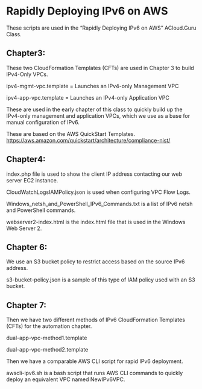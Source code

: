 # Rapidly Deploying IPv6 on AWS

These scripts are used in the “Rapidly Deploying IPv6 on AWS” ACloud.Guru Class.

## Chapter3:

These two CloudFormation Templates (CFTs) are used in Chapter 3 to build IPv4-Only VPCs.

ipv4-mgmt-vpc.template = Launches an IPv4-only Management VPC

ipv4-app-vpc.template = Launches an IPv4-only Application VPC

These are used in the early chapter of this class to quickly build up the IPv4-only management and application VPCs, which we use as a base for manual configuration of IPv6.

These are based on the AWS QuickStart Templates.
https://aws.amazon.com/quickstart/architecture/compliance-nist/

## Chapter4:

index.php file is used to show the client IP address contacting our web server EC2 instance.

CloudWatchLogsIAMPolicy.json is used when configuring VPC Flow Logs.

Windows_netsh_and_PowerShell_IPv6_Commands.txt is a list of IPv6 netsh and PowerShell commands.

webserver2-index.html is the index.html file that is used in the Windows Web Server 2.

## Chapter 6:

We use an S3 bucket policy to restrict access based on the source IPv6 address.

s3-bucket-policy.json is a sample of this type of IAM policy used with an S3 bucket.

## Chapter 7:

Then we have two different methods of IPv6 CloudFormation Templates (CFTs) for the automation chapter.

dual-app-vpc-method1.template

dual-app-vpc-method2.template

Then we have a comparable AWS CLI script for rapid IPv6 deployment.

awscli-ipv6.sh is a bash script that runs AWS CLI commands to quickly deploy an equivalent VPC named NewIPv6VPC.
